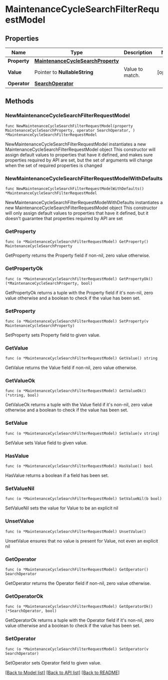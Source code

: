 # MaintenanceCycleSearchFilterRequestModel

## Properties

Name | Type | Description | Notes
------------ | ------------- | ------------- | -------------
**Property** | [**MaintenanceCycleSearchProperty**](MaintenanceCycleSearchProperty.md) |  | 
**Value** | Pointer to **NullableString** | Value to match. | [optional] 
**Operator** | [**SearchOperator**](SearchOperator.md) |  | 

## Methods

### NewMaintenanceCycleSearchFilterRequestModel

`func NewMaintenanceCycleSearchFilterRequestModel(property MaintenanceCycleSearchProperty, operator SearchOperator, ) *MaintenanceCycleSearchFilterRequestModel`

NewMaintenanceCycleSearchFilterRequestModel instantiates a new MaintenanceCycleSearchFilterRequestModel object
This constructor will assign default values to properties that have it defined,
and makes sure properties required by API are set, but the set of arguments
will change when the set of required properties is changed

### NewMaintenanceCycleSearchFilterRequestModelWithDefaults

`func NewMaintenanceCycleSearchFilterRequestModelWithDefaults() *MaintenanceCycleSearchFilterRequestModel`

NewMaintenanceCycleSearchFilterRequestModelWithDefaults instantiates a new MaintenanceCycleSearchFilterRequestModel object
This constructor will only assign default values to properties that have it defined,
but it doesn't guarantee that properties required by API are set

### GetProperty

`func (o *MaintenanceCycleSearchFilterRequestModel) GetProperty() MaintenanceCycleSearchProperty`

GetProperty returns the Property field if non-nil, zero value otherwise.

### GetPropertyOk

`func (o *MaintenanceCycleSearchFilterRequestModel) GetPropertyOk() (*MaintenanceCycleSearchProperty, bool)`

GetPropertyOk returns a tuple with the Property field if it's non-nil, zero value otherwise
and a boolean to check if the value has been set.

### SetProperty

`func (o *MaintenanceCycleSearchFilterRequestModel) SetProperty(v MaintenanceCycleSearchProperty)`

SetProperty sets Property field to given value.


### GetValue

`func (o *MaintenanceCycleSearchFilterRequestModel) GetValue() string`

GetValue returns the Value field if non-nil, zero value otherwise.

### GetValueOk

`func (o *MaintenanceCycleSearchFilterRequestModel) GetValueOk() (*string, bool)`

GetValueOk returns a tuple with the Value field if it's non-nil, zero value otherwise
and a boolean to check if the value has been set.

### SetValue

`func (o *MaintenanceCycleSearchFilterRequestModel) SetValue(v string)`

SetValue sets Value field to given value.

### HasValue

`func (o *MaintenanceCycleSearchFilterRequestModel) HasValue() bool`

HasValue returns a boolean if a field has been set.

### SetValueNil

`func (o *MaintenanceCycleSearchFilterRequestModel) SetValueNil(b bool)`

 SetValueNil sets the value for Value to be an explicit nil

### UnsetValue
`func (o *MaintenanceCycleSearchFilterRequestModel) UnsetValue()`

UnsetValue ensures that no value is present for Value, not even an explicit nil
### GetOperator

`func (o *MaintenanceCycleSearchFilterRequestModel) GetOperator() SearchOperator`

GetOperator returns the Operator field if non-nil, zero value otherwise.

### GetOperatorOk

`func (o *MaintenanceCycleSearchFilterRequestModel) GetOperatorOk() (*SearchOperator, bool)`

GetOperatorOk returns a tuple with the Operator field if it's non-nil, zero value otherwise
and a boolean to check if the value has been set.

### SetOperator

`func (o *MaintenanceCycleSearchFilterRequestModel) SetOperator(v SearchOperator)`

SetOperator sets Operator field to given value.



[[Back to Model list]](../README.md#documentation-for-models) [[Back to API list]](../README.md#documentation-for-api-endpoints) [[Back to README]](../README.md)


